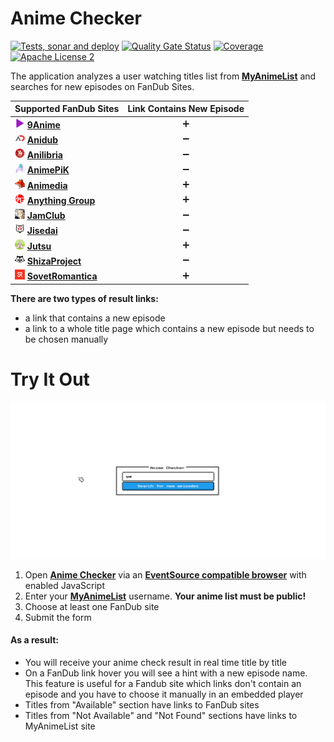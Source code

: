 # Anime Checker

[![Tests, sonar and deploy](https://github.com/nasirov/anime-checker/actions/workflows/on_push_wf.yaml/badge.svg?branch=master&event=push)](https://github.com/nasirov/anime-checker/actions/workflows/on_push_wf.yaml)
[![Quality Gate Status](https://sonarcloud.io/api/project_badges/measure?project=nasirov_anime-checker&metric=alert_status)](https://sonarcloud.io/dashboard?id=nasirov_anime-checker)
[![Coverage](https://sonarcloud.io/api/project_badges/measure?project=nasirov_anime-checker&metric=coverage)](https://sonarcloud.io/dashboard?id=nasirov_anime-checker)
[![Apache License 2](https://img.shields.io/badge/license-ASF2-blue.svg)](https://www.apache.org/licenses/LICENSE-2.0.txt)

The application analyzes a user watching titles list from **[MyAnimeList](https://myanimelist.net/)** and searches for new episodes on FanDub Sites.

| Supported FanDub Sites                                                                                                                  | Link Contains New Episode |
|:----------------------------------------------------------------------------------------------------------------------------------------|:-------------------------:|
| [![9anime](/images/favicons/9anime.png)](https://9anime.id/) **[9Anime](https://9anime.id/)**                                           |     :heavy_plus_sign:     |
| [![anidub](/images/favicons/anidub.png)](https://anime.anidub.life/) **[Anidub](https://anime.anidub.life/)**                           |    :heavy_minus_sign:     |
| [![anilibria](/images/favicons/anilibria.png)](https://www.anilibria.tv/) **[Anilibria](https://www.anilibria.tv/)**                    |    :heavy_minus_sign:     |
| [![animepik](/images/favicons/animepik.png)](https://animepik.org/) **[AnimePiK](https://animepik.org/)**                               |    :heavy_minus_sign:     |
| [![animedia](/images/favicons/animedia.png)](https://online.animedia.tv/) **[Animedia](https://online.animedia.tv/)**                   |     :heavy_plus_sign:     |
| [![anythingGroup](/images/favicons/anythingGroup.png)](https://a-g.site/) **[Anything Group](https://a-g.site/)**                       |     :heavy_plus_sign:     |
| [![jamClub](/images/favicons/jamClub.png)](https://jam-club.org/) **[JamClub](https://jam-club.org/)**                                  |    :heavy_minus_sign:     |
| [![jisedai](/images/favicons/jisedai.png)](https://jisedai.tv/) **[Jisedai](https://jisedai.tv/)**                                      |    :heavy_minus_sign:     |
| [![jutsu](/images/favicons/jutsu.png)](https://jut.su/) **[Jutsu](https://jut.su/)**                                                    |     :heavy_plus_sign:     |
| [![shizaProject](/images/favicons/shizaProject.png)](https://shiza-project.com/) **[ShizaProject](https://shiza-project.com/)**         |    :heavy_minus_sign:     |
| [![sovetRomantica](/images/favicons/sovetRomantica.png)](https://sovetromantica.com/) **[SovetRomantica](https://sovetromantica.com/)** |     :heavy_plus_sign:     |

**There are two types of result links:**

- a link that contains a new episode
- a link to a whole title page which contains a new episode but needs to be chosen manually

# Try It Out

![Flow](/images/flow.gif)

1. Open **[Anime Checker](https://anime-checker.herokuapp.com/)** via
   an **[EventSource compatible browser](https://developer.mozilla.org/en-US/docs/Web/API/EventSource#Browser_compatibility)**  with enabled
   JavaScript
2. Enter your **[MyAnimeList](https://myanimelist.net/)** username. **Your anime list must be public!**
3. Choose at least one FanDub site
4. Submit the form

#### As a result:

- You will receive your anime check result in real time title by title
- On a FanDub link hover you will see a hint with a new episode name. This feature is useful for a Fandub site which links don't contain an episode
  and you have to choose it manually in an embedded player
- Titles from "Available" section have links to FanDub sites
- Titles from "Not Available" and "Not Found" sections have links to MyAnimeList site